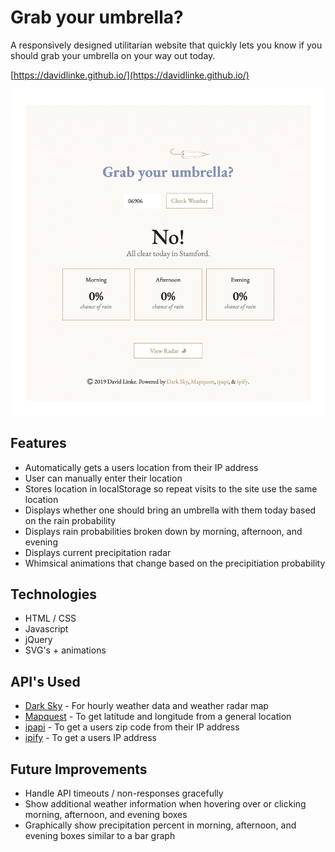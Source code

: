 # Grab your umbrella?

A responsively designed utilitarian website that quickly lets you know if you should grab your umbrella on your way out today.

[https://davidlinke.github.io/](https://davidlinke.github.io/)

![screenshot of page](https://github.com/davidlinke/davidlinke.github.io/blob/master/images/home.png 'Screenshot of page')

## Features

- Automatically gets a users location from their IP address
- User can manually enter their location
- Stores location in localStorage so repeat visits to the site use the same location
- Displays whether one should bring an umbrella with them today based on the rain probability
- Displays rain probabilities broken down by morning, afternoon, and evening
- Displays current precipitation radar
- Whimsical animations that change based on the precipitiation probability

## Technologies

- HTML / CSS
- Javascript
- jQuery
- SVG's + animations

## API's Used

- [Dark Sky](https://darksky.net/) - For hourly weather data and weather radar map
- [Mapquest](https://www.mapquest.com/) - To get latitude and longitude from a general location
- [ipapi](https://ipapi.com/) - To get a users zip code from their IP address
- [ipify](https://www.ipify.org/) - To get a users IP address

## Future Improvements

- Handle API timeouts / non-responses gracefully
- Show additional weather information when hovering over or clicking morning, afternoon, and evening boxes
- Graphically show precipitation percent in morning, afternoon, and evening boxes similar to a bar graph
